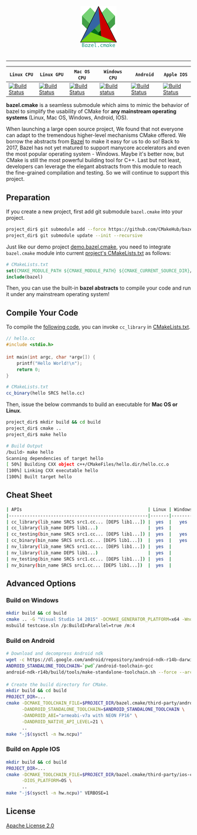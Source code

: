 <div align="center">
    <img src="https://raw.githubusercontent.com/CMakeHub/bazaar/master/logo-name.png" width="20%"><br><br>
</div>

-----------------

<center>

| **`Linux CPU`** | **`Linux GPU`** | **`Mac OS CPU`** | **`Windows CPU`** | **`Android`** | **`Apple IOS`** |
|-----------------|---------------------|------------------|-------------------|---------------|---------------|
| [![Build Status](https://travis-ci.com/CMakeHub/demo.bazel.cmake.svg?branch=master)](https://travis-ci.com/CMakeHub/demo.bazel.cmake)            |  [![Build Status](https://travis-ci.com/CMakeHub/demo.bazel.cmake.svg?branch=master)](https://travis-ci.com/CMakeHub/demo.bazel.cmake)                   | [![Build Status](https://travis-ci.com/CMakeHub/demo.bazel.cmake.svg?branch=master)](https://travis-ci.com/CMakeHub/demo.bazel.cmake)                 |   [![Build status](https://ci.appveyor.com/api/projects/status/2leddlgpdfsmqmca?svg=true)](https://ci.appveyor.com/project/gangliao/demo-bazel-cmake)       |     [![Build Status](https://travis-ci.com/CMakeHub/demo.bazel.cmake.svg?branch=master)](https://travis-ci.com/CMakeHub/demo.bazel.cmake)          |           [![Build Status](https://travis-ci.com/CMakeHub/demo.bazel.cmake.svg?branch=master)](https://travis-ci.com/CMakeHub/demo.bazel.cmake)          |

</center>

**bazel.cmake** is a seamless submodule which aims to mimic the behavior of bazel to simplify the usability of CMake for **any mainstream operating systems** (Linux, Mac OS, Windows, Android, IOS). 

When launching a large open source project, We found that not everyone can adapt to the tremendous higher-level mechanisms CMake offered. We borrow the abstracts from [Bazel](https://bazel.build/) to make it easy for us to do so! Back to 2017, Bazel has not yet matured to support manycore accelerators and even the most popular operating system - Windows. Maybe it's better now, but CMake is still the most powerful building tool for C++.  Last but not least, developers can leverage the elegant abstracts from this module to reach the fine-grained compilation and testing. So we will continue to support this project.

## Preparation

If you create a new project, first add git submodule `bazel.cmake` into your project.

```bash
project_dir$ git submodule add --force https://github.com/CMakeHub/bazel.cmake
project_dir$ git submodule update --init --recursive
```

Just like our demo project [demo.bazel.cmake](https://github.com/CMakeHub/demo.bazel.cmake), you need to integrate `bazel.cmake` module into 
current [project's CMakeLists.txt](https://github.com/CMakeHub/demo.bazel.cmake/blob/b6d882c706e4d0ea16cf2152489af9b583b94537/CMakeLists.txt#L23-L26) as follows:

```cmake
# CMakeLists.txt
set(CMAKE_MODULE_PATH ${CMAKE_MODULE_PATH} ${CMAKE_CURRENT_SOURCE_DIR}/bazel.cmake/cmake)
include(bazel)
```

Then, you can use the built-in **bazel abstracts** to compile your code and run it under any mainstream operating system!

## Compile Your Code

To compile the [following code](https://github.com/CMakeHub/demo.bazel.cmake/blob/master/c%2B%2B/hello.cc), you can invoke `cc_library` in [CMakeLists.txt](https://github.com/CMakeHub/demo.bazel.cmake/blob/0cd58ddaf4e004f4008363a1c4dfefac457bc279/c%2B%2B/CMakeLists.txt#L4).

```c++
// hello.cc
#include <stdio.h>

int main(int argc, char *argv[]) {
    printf("Hello World!\n");
    return 0;
}
```

```cmake
# CMakeLists.txt
cc_binary(hello SRCS hello.cc)
```

Then, issue the below commands to build an executable for **Mac OS or Linux**.

```bash
project_dir$ mkdir build && cd build
project_dir$ cmake ..
project_dir$ make hello
```

```bash
# Build Output
/build> make hello
Scanning dependencies of target hello
[ 50%] Building CXX object c++/CMakeFiles/hello.dir/hello.cc.o
[100%] Linking CXX executable hello
[100%] Built target hello
```

## Cheat Sheet

```bash
| APIs                                                | Linux | Windows | Android | Mac OS X | Apple IOS |
|-----------------------------------------------------|-------|---------|---------|----------|-----------|
| cc_library(lib_name SRCS src1.cc... [DEPS lib1...]) |  yes  |   yes   |   yes   |    yes   |    yes    |
| cc_library(lib_name DEPS lib1...)                   |  yes  |         |   yes   |    yes   |    yes    |
| cc_testing(bin_name SRCS src1.cc... [DEPS lib1...]) |  yes  |   yes   |   yes   |    yes   |    yes    |
| cc_binary(bin_name SRCS src1.cc... [DEPS lib1...])  |  yes  |   yes   |   yes   |    yes   |    yes    |
| nv_library(lib_name SRCS src1.cc... [DEPS lib1...]) |  yes  |         |    no   |    yes   |     no    |
| nv_library(lib_name DEPS lib1...)                   |  yes  |         |    no   |    yes   |     no    |
| nv_testing(bin_name SRCS src1.cc... [DEPS lib1...]) |  yes  |         |    no   |    yes   |     no    |
| nv_binary(bin_name SRCS src1.cc... [DEPS lib1...])  |  yes  |         |    no   |    yes   |     no    |
```

## Advanced Options

### Build on Windows 

```bash
mkdir build && cd build
cmake .. -G "Visual Studio 14 2015" -DCMAKE_GENERATOR_PLATFORM=x64 -Wno-dev
msbuild testcase.sln /p:BuildInParallel=true /m:4
```

### Build on Android

```bash
# Download and decompress Android ndk 
wget -c https://dl.google.com/android/repository/android-ndk-r14b-darwin-x86_64.zip && unzip -q android-ndk-r14b-darwin-x86_64.zip
ANDROID_STANDALONE_TOOLCHAIN=`pwd`/android-toolchain-gcc
android-ndk-r14b/build/tools/make-standalone-toolchain.sh --force --arch=arm --platform=android-21 --install-dir=$ANDROID_STANDALONE_TOOLCHAIN

# Create the build directory for CMake.
mkdir build && cd build
PROJECT_DIR=...
cmake -DCMAKE_TOOLCHAIN_FILE=$PROJECT_DIR/bazel.cmake/third-party/android-cmake/android.toolchain.cmake \
      -DANDROID_STANDALONE_TOOLCHAIN=$ANDROID_STANDALONE_TOOLCHAIN \
      -DANDROID_ABI="armeabi-v7a with NEON FP16" \
      -DANDROID_NATIVE_API_LEVEL=21 \
      ..
make "-j$(sysctl -n hw.ncpu)"
```

### Build on Apple IOS

```bash
mkdir build && cd build
PROJECT_DIR=...
cmake -DCMAKE_TOOLCHAIN_FILE=$PROJECT_DIR/bazel.cmake/third-party/ios-cmake/toolchain/iOS.cmake \
      -DIOS_PLATFORM=OS \
      ..
make "-j$(sysctl -n hw.ncpu)" VERBOSE=1
```

## License

[Apache License 2.0](LICENSE)
